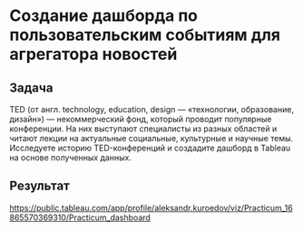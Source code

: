   # Создание дашборда по пользовательским событиям для агрегатора новостей

## Задача


TED (от англ. technology, education, design — «технологии, образование, дизайн») — некоммерческий фонд, который проводит популярные конференции. На них выступают специалисты из разных областей и читают лекции на актуальные социальные, культурные и научные темы. Исследуете историю TED-конференций и создадите дашборд в Tableau на основе полученных данных.

## Результат

https://public.tableau.com/app/profile/aleksandr.kuroedov/viz/Practicum_16865570369310/Practicum_dashboard
